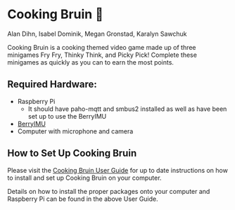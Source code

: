 # Cooking Bruin :fried_egg:
Alan Dihn, Isabel Dominik, Megan Gronstad, Karalyn Sawchuk

Cooking Bruin is a cooking themed video game made up of three minigames Fry Fry, Thinky Think, and Picky Pick! Complete these minigames as quickly as you can to earn the most points.

## Required Hardware:
- Raspberry Pi
  - It should have paho-mqtt and smbus2 installed as well as have been set up to use the BerryIMU
- [BerryIMU](https://ozzmaker.com/product/berryimu-accelerometer-gyroscope-magnetometer-barometricaltitude-sensor/)
- Computer with microphone and camera

## How to Set Up Cooking Bruin
Please visit the [Cooking Bruin User Guide](https://docs.google.com/document/d/1yIKNc6TBcnJRwfBVIDO89yNEvk-Xk_T7ceKAHC5MhDE/edit?usp=sharing) for up to date instructions on how to install and set up Cooking Bruin on your computer.

Details on how to install the proper packages onto your computer and Raspberry Pi can be found in the above User Guide.
